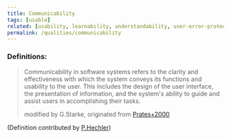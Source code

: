 ```yaml
---
title: Communicability
tags: [usable]
related: [usability, learnability, understandability, user-error-protection, ease-of-use]
permalink: /qualities/communicability
---
```


### Definitions:

> Communicability in software systems refers to the clarity and effectiveness with which the system conveys its functions and usability to the user. 
> This includes the design of the user interface, the presentation of information, and the system's ability to guide and assist users in accomplishing their tasks.
> 
> modified by G.Starke, originated from [Prates+2000](https://dl.acm.org/doi/fullHtml/10.1145/328595.328608)


(Definition contributed by [P.Hechler](https://github.com/arc42/quality.arc42.org-site/pull/154))